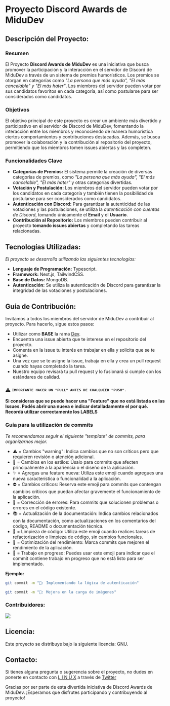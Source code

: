 # Proyecto Discord Awards de MiduDev

## Descripción del Proyecto:

### Resumen

El Proyecto **Discord Awards de MiduDev** es una iniciativa que busca promover la participación y la interacción en el servidor de Discord de MiduDev a través de un sistema de premios humorísticos. Los premios se otorgan en categorías como _"La persona que más ayuda", "El más cancelable" y "El más hater"_.
Los miembros del servidor pueden votar por sus candidatos favoritos en cada categoría, así como postularse para ser considerados como candidatos.

### Objetivos

El objetivo principal de este proyecto es crear un ambiente más divertido y participativo en el servidor de Discord de MiduDev,
fomentando la interacción entre los miembros y reconociendo de manera humorística ciertos comportamientos y contribuciones destacadas.
Además, se busca promover la colaboración y la contribución al repositorio del proyecto,
permitiendo que los miembros tomen issues abiertas y las completen.

### Funcionalidades Clave

- **Categorías de Premios:** El sistema permite la creación de diversas categorías de premios, como _"La persona que más ayuda", "El más cancelable", "El más hater"_ y otras categorías divertidas.
- **Votación y Postulación:** Los miembros del servidor pueden votar por los candidatos en cada categoría y también tienen la posibilidad de postularse para ser considerados como candidatos.
- **Autenticación con Discord:** Para garantizar la autenticidad de las votaciones y las postulaciones, se utiliza la _autenticación con cuentas de Discord_, tomando únicamente el **Email** y el **Usuario**.
- **Contribución al Repositorio:** Los miembros pueden contribuir al proyecto **tomando issues abiertas** y completando las tareas relacionadas.

## Tecnologías Utilizadas:

_El proyecto se desarrolla utilizando las siguientes tecnologías:_

- **Lenguaje de Programación:** Typescript.
- **Framework:** Next.js, TailwindCSS.
- **Base de Datos:** MongoDB.
- **Autenticación:** Se utiliza la autenticación de Discord para garantizar la integridad de las votaciones y postulaciones.

## Guía de Contribución:

Invitamos a todos los miembros del servidor de MiduDev a contribuir al proyecto. Para hacerlo, sigue estos pasos:

- Utilizar como **BASE** la rama [Dev](https://github.com/GeraAlcantara/Votaciones_Premios_Front_end/tree/dev).
- Encuentra una issue abierta que te interese en el repositorio del proyecto.
- Comenta en la issue tu interés en trabajar en ella y solicita que se te asigne.
- Una vez que se te asigne la issue, trabaja en ella y crea un pull request cuando hayas completado la tarea.
- Nuestro equipo revisará tu pull request y lo fusionará si cumple con los estándares de calidad.

### ⚠ <sup><sub><samp>IMPORTANTE HACER UN "PULL" ANTES DE CUALQUIER "PUSH".</samp></sub></sup>

**Si consideras que se puede hacer una "Feature" que no está listada en las Issues. Podés abrir una nueva e indicar detalladamente el por qué. Recordá utilizar correctamente los LABELS**

### Guía para la utilización de commits

_Te recomendamos seguir el siguiente "template" de commits, para organizarnos mejor._

- ⚠️ = Cambios "warning": Indica cambios que no son críticos pero que requieren revisión o atención adicional.
- 🌈 = Cambios en los estilos: Úsalo para commits que afecten principalmente a la apariencia o el diseño de la aplicación.
- ✨ = Agregas una feature nueva: Utiliza este emoji cuando agregues una nueva característica o funcionalidad a la aplicación.
- ⛔ = Cambios críticos: Reserva este emoji para commits que contengan cambios críticos que puedan afectar gravemente el funcionamiento de la aplicación.
- 🐛 = Corrección de errores: Para commits que solucionen problemas o errores en el código existente.
- 📚 = Actualización de la documentación: Indica cambios relacionados con la documentación, como actualizaciones en los comentarios del código, README o documentación técnica.
- 🧹 = Limpieza de código: Utiliza este emoji cuando realices tareas de refactorización o limpieza de código, sin cambios funcionales.
- 🚀 = Optimización del rendimiento: Marca commits que mejoren el rendimiento de la aplicación.
- 🚧 = Trabajo en progreso: Puedes usar este emoji para indicar que el commit contiene trabajo en progreso que no está listo para ser implementado.

**Ejemplo:**

```bash
git commit -m "🚧: Implementando la lógica de autenticación"
```

```bash
git commit -m "🚀: Mejora en la carga de imágenes"
```

### Contribuidores:

<a href="https://github.com/GeraAlcantara/Votaciones_Premios_Front_end/graphs/contributors">
  <img src="https://contrib.rocks/image?repo=GeraAlcantara/Votaciones_Premios_Front_end" />
</a>

## Licencia:

Este proyecto se distribuye bajo la siguiente licencia: GNU.

## Contacto:

Si tienes alguna pregunta o sugerencia sobre el proyecto, no dudes en ponerte en contacto con [L I N U X](https://github.com/linuxmobile) a través de [Twitter](https://twitter.com/linuxmobileok)

Gracias por ser parte de esta divertida iniciativa de Discord Awards de MiduDev. ¡Esperamos que disfrutes participando y contribuyendo al proyecto!
